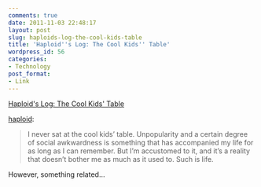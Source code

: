 ```yaml
---
comments: true
date: 2011-11-03 22:48:17
layout: post
slug: haploids-log-the-cool-kids-table
title: 'Haploid''s Log: The Cool Kids'' Table'
wordpress_id: 56
categories:
- Technology
post_format:
- Link
---
```


[Haploid's Log: The Cool Kids' Table](http://haploid.com/post/10453313166/the-cool-kids-table)

[haploid](http://haploid.com/post/10453313166/the-cool-kids-table):




> 

> 
> I never sat at the cool kids’ table. Unpopularity and a certain degree of social awkwardness is something that has accompanied my life for as long as I can remember. But I’m accustomed to it, and it’s a reality that doesn’t bother me as much as it used to. Such is life.  
  
However, something related…
> 
> 


